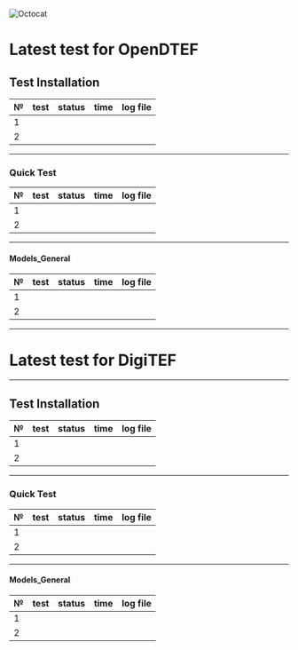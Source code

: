![Octocat](https://raw.githubusercontent.com/VatutinKirill/UniCFD-Lab-Testing/master/docs/small_final_compact.png)
# Latest test for OpenDTEF

## Test Installation
| **№** | **test**          | **status**   | **time**   | **log file**    |
|:------|:------------------|:---------|:-------|:------------|
|      1|                   |          |        |             |
|      2|                   |          |        |             |
* * *
### Quick Test
| **№** | **test**          | **status**   | **time**   | **log file**    |
|:------|:------------------|:-------------|:-----------|:----------------|
|      1|                   |              |            |                 |
|      2|                   |              |            |                 |
* * *
#### Models_General
| № | test          | status   | time   | log file    |
|:------|:------------------|:-------------|:-----------|:----------------|
|      1|                   |              |        |             |
|      2|                   |              |        |             |
* * *

# Latest test for DigiTEF
* * *
## Test Installation
| **№** | **test**          | **status**   | **time**   | **log file**    |
|:------|:------------------|:---------|:-------|:------------|
|      1|                   |          |        |             |
|      2|                   |          |        |             |

* * *
### Quick Test
| **№** | **test**          | **status**   | **time**   | **log file**    |
|:------|:------------------|:-------------|:-----------|:----------------|
|      1|                   |              |            |                 |
|      2|                   |              |            |                 |

* * *
#### Models_General
| № | test          | status   | time   | log file    |
|:------|:------------------|:-------------|:-----------|:----------------|
|      1|                   |              |        |             |
|      2|                   |              |        |             |
